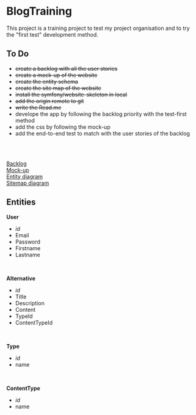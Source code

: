 # BlogTraining

This project is a training project to test my project organisation and to try the "first test" development method. 

## To Do 
- ~~create a backlog with all the user stories~~
- ~~create a mock-up of the website~~
- ~~create the entity schema~~
- ~~create the site map of the website~~
- ~~install the symfony/website-skeleton in local~~
- ~~add the origin remote to git~~
- ~~write the Read.me~~
- develope the app by following the backlog priority with the test-first method
- add the css by following the mock-up
- add the end-to-end test to match with the user stories of the backlog
<br>
<br>

[Backlog](https://docs.google.com/spreadsheets/d/1IqGYPxU0CKftvMIUjacMXJA0FwGxybf_QqFzJ9RCFvA/edit?usp=sharing)<br>
[Mock-up](https://www.figma.com/proto/NPzOdMc70Jtwab6i7hAelx/mock-up?node-id=1%3A2&scaling=min-zoom)<br>
[Entity diagram](https://drive.google.com/file/d/1QU0ZPWntNJrShk8EGn9O4zAjmyAd3X7f/view?usp=sharing)<br>
[Sitemap diagram](https://drive.google.com/file/d/1ddp1XgEQuWALtQ5VDZYvc9cXq-v5Rxln/view?usp=sharing)
<br>

## Entities

**User**
- *id*
- Email
- Password
- Firstname
- Lastname
<br>

**Alternative**
- *id*
- Title
- Description
- Content
- TypeId
- ContentTypeId
<br>

**Type**
- *id*
- name
<br>

**ContentType**
- *id*
- name
<br>
